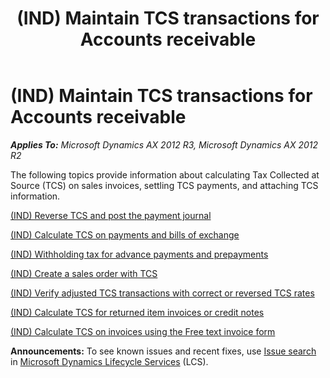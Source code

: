 ﻿---
title: (IND) Maintain TCS transactions for Accounts receivable
TOCTitle: (IND) Maintain TCS transactions for Accounts receivable
ms:assetid: 8dbb6d88-cafe-44c0-a2fe-030e2bb4e009
ms:mtpsurl: https://technet.microsoft.com/en-us/library/JJ678016(v=AX.60)
ms:contentKeyID: 49385977
ms.date: 04/18/2014
mtps_version: v=AX.60
---

# (IND) Maintain TCS transactions for Accounts receivable 


_**Applies To:** Microsoft Dynamics AX 2012 R3, Microsoft Dynamics AX 2012 R2_

The following topics provide information about calculating Tax Collected at Source (TCS) on sales invoices, settling TCS payments, and attaching TCS information.

[(IND) Reverse TCS and post the payment journal](ind-reverse-tcs-and-post-the-payment-journal.md)

[(IND) Calculate TCS on payments and bills of exchange](ind-calculate-tcs-on-payments-and-bills-of-exchange.md)

[(IND) Withholding tax for advance payments and prepayments](ind-withholding-tax-for-advance-payments-and-prepayments.md)

[(IND) Create a sales order with TCS](ind-create-a-sales-order-with-tcs.md)

[(IND) Verify adjusted TCS transactions with correct or reversed TCS rates](ind-verify-adjusted-tcs-transactions-with-correct-or-reversed-tcs-rates.md)

[(IND) Calculate TCS for returned item invoices or credit notes](ind-calculate-tcs-for-returned-item-invoices-or-credit-notes.md)

[(IND) Calculate TCS on invoices using the Free text invoice form](ind-calculate-tcs-on-invoices-using-the-free-text-invoice-form.md)

  
**Announcements:** To see known issues and recent fixes, use [Issue search](http://go.microsoft.com/fwlink/?linkid=389258) in [Microsoft Dynamics Lifecycle Services](http://go.microsoft.com/fwlink/?linkid=306505) (LCS).

